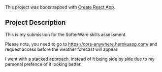 This project was bootstrapped with [Create React App](https://github.com/facebook/create-react-app).

## Project Description

This is my submission for the SofterWare skills assessment. 

Please note, you need to go to https://cors-anywhere.herokuapp.com/ and request access before the weather forecast will appear.

I went with a stacked approach, instead of it being side by side due to my personal prefence of it looking better.